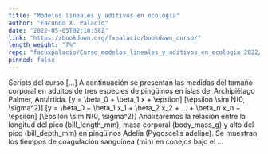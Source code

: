 ```yaml
---
title: "Modelos lineales y aditivos en ecología"
author: "Facundo X. Palacio"
date: "2022-05-05T02:18:58Z"
link: "https://bookdown.org/fxpalacio/bookdown_curso/"
length_weight: "7%"
repo: "facuxpalacio/Curso_modelos_lineales_y_aditivos_en_ecologia_2022/bookdown_curso"
pinned: false
---
```


Scripts del curso [...] A continuación se presentan las medidas del tamaño corporal en adultos de tres especies de pingüinos en islas del Archipiélago Palmer, Antártida. \[y = \beta_0 + \beta_1 x + \epsilon\] \[\epsilon \sim N(0, \sigma^2)\] \[y = \beta_0 + \beta_1 x_1 + \beta_2 x_2 + ... + \beta_n x_n + \epsilon\] \[\epsilon \sim N(0, \sigma^2)\] Analizaremos la relación entre la longitud del pico (bill_length_mm), masa corporal (body_mass_g) y alto del pico (bill_depth_mm) en pingüinos Adelia (Pygoscelis adeliae). Se muestran los tiempos de coagulación sanguínea (min) en conejos bajo el ...
